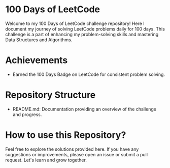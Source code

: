<h1>100 Days of LeetCode</h1>
Welcome to my 100 Days of LeetCode challenge repository! Here I document my journey of solving LeetCode problems daily for 100 days. This challenge is a part of enhancing my problem-solving skills and mastering 
    Data Structures and Algorithms.
    <h1>Achievements</h1>
    <ul>
      <li>Earned the 100 Days Badge on LeetCode for consistent problem solving.</li>
    </ul>
    <h1>Repository Structure</h1>
    <ul>
      <li>README.md: Documentation providing an overview of the challenge and progress.</li>
    </ul>
    <h1>How to use this Repository?</h1>
    Feel free to explore the solutions provided here. If you have any suggestions or improvements, please open an issue or submit a pull request. Let's learn and grow together.

